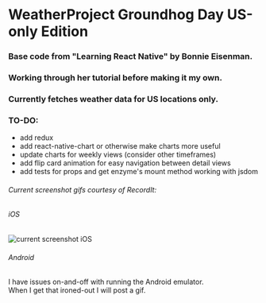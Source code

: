# WeatherProject Groundhog Day US-only Edition

### Base code from "Learning React Native" by Bonnie Eisenman.

### Working through her tutorial before making it my own.

### Currently fetches weather data for US locations only.

### TO-DO:

- add redux
- add react-native-chart or otherwise make charts more useful
- update charts for weekly views (consider other timeframes)
- add flip card animation for easy navigation between detail views
- add tests for props and get enzyme's mount method working with jsdom

###### Current screenshot gifs courtesy of RecordIt:

###### iOS
![current screenshot iOS](http://g.recordit.co/CD2v2SrIRC.gif "Current functionality iOS")

###### Android
I have issues on-and-off with running the Android emulator.<br>
When I get that ironed-out I will post a gif.
